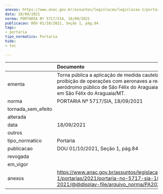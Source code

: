 ```yaml
---
anexos: https://www.anac.gov.br/assuntos/legislacao/legislacao-1/portarias/2021/portaria-no-5717-sia-18-09-2021/@@display-file/arquivo_norma/PA2021-5717.pdf
data: 18/09/2021
norma: PORTARIA Nº 5717/SIA, 18/09/2021
publicacao: DOU 01/10/2021, Seção 1, pág.84
tags:
- portaria
tipo_normatico: Portaria
hide: 
- toc 
 
---
```


|                    | Documento                                                                                                                                                                            |
|:-------------------|:-------------------------------------------------------------------------------------------------------------------------------------------------------------------------------------|
| ementa             | Torna pública a aplicação de medida cautelar de proibição de operações com aeronaves a reação no aeródromo público de São Félix do Araguaia, localizado em São Félix do Araguaia/MT. |
| norma              | PORTARIA Nº 5717/SIA, 18/09/2021                                                                                                                                                     |
| tornada_sem_efeito |                                                                                                                                                                                      |
| alterada           |                                                                                                                                                                                      |
| data               | 18/09/2021                                                                                                                                                                           |
| outros             |                                                                                                                                                                                      |
| tipo_normatico     | Portaria                                                                                                                                                                             |
| publicacao         | DOU 01/10/2021, Seção 1, pág.84                                                                                                                                                      |
| revogada           |                                                                                                                                                                                      |
| em_vigor           |                                                                                                                                                                                      |
| anexos             | https://www.anac.gov.br/assuntos/legislacao/legislacao-1/portarias/2021/portaria-no-5717-sia-18-09-2021/@@display-file/arquivo_norma/PA2021-5717.pdf                                 |